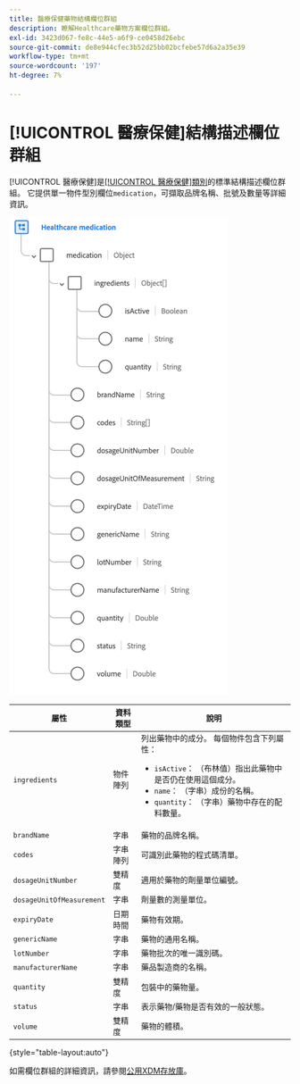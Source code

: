 ```yaml
---
title: 醫療保健藥物結構欄位群組
description: 瞭解Healthcare藥物方案欄位群組。
exl-id: 3423d067-fe8c-44e5-a6f9-ce0458d26ebc
source-git-commit: de8e944cfec3b52d25bb02bcfebe57d6a2a35e39
workflow-type: tm+mt
source-wordcount: '197'
ht-degree: 7%

---
```


# [!UICONTROL 醫療保健]結構描述欄位群組

[!UICONTROL 醫療保健]是[[!UICONTROL 醫療保健]類別](../../classes/medication.md)的標準結構描述欄位群組。 它提供單一物件型別欄位`medication`，可擷取品牌名稱、批號及數量等詳細資訊。

![](../../images/field-groups/healthcare-medication.png)

| 屬性 | 資料類型 | 說明 |
| --- | --- | --- |
| `ingredients` | 物件陣列 | 列出藥物中的成分。 每個物件包含下列屬性： <ul><li>`isActive`： （布林值）指出此藥物中是否仍在使用這個成分。</li><li>`name`： （字串）成份的名稱。</li><li>`quantity`： （字串）藥物中存在的配料數量。</li></ul> |
| `brandName` | 字串 | 藥物的品牌名稱。 |
| `codes` | 字串陣列 | 可識別此藥物的程式碼清單。 |
| `dosageUnitNumber` | 雙精度 | 適用於藥物的劑量單位編號。 |
| `dosageUnitOfMeasurement` | 字串 | 劑量數的測量單位。 |
| `expiryDate` | 日期時間 | 藥物有效期。 |
| `genericName` | 字串 | 藥物的通用名稱。 |
| `lotNumber` | 字串 | 藥物批次的唯一識別碼。 |
| `manufacturerName` | 字串 | 藥品製造商的名稱。 |
| `quantity` | 雙精度 | 包裝中的藥物量。 |
| `status` | 字串 | 表示藥物/藥物是否有效的一般狀態。 |
| `volume` | 雙精度 | 藥物的體積。 |

{style="table-layout:auto"}

如需欄位群組的詳細資訊，請參閱[公用XDM存放庫](https://github.com/adobe/xdm/blob/master/components/fieldgroups/medication/healthcare-medication.schema.json)。
